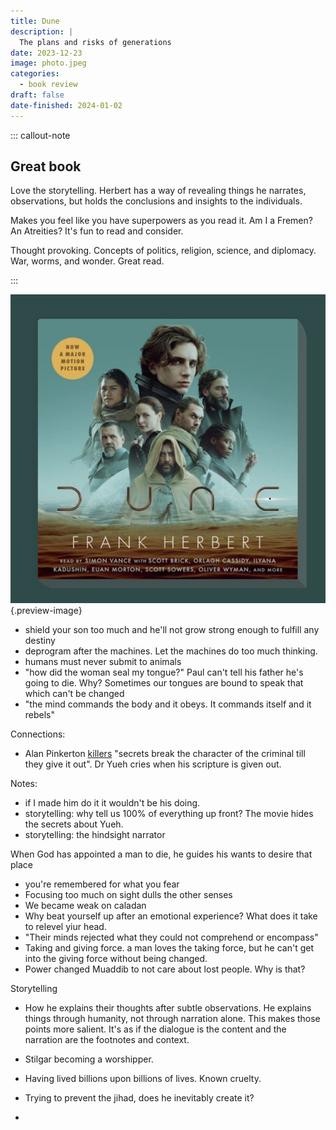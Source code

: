 ```yaml
---
title: Dune
description: |
  The plans and risks of generations 
date: 2023-12-23
image: photo.jpeg
categories:
  - book review
draft: false
date-finished: 2024-01-02
---
```



::: callout-note
## Great book

Love the storytelling. Herbert has a way of revealing things he narrates, observations, but holds the conclusions and insights to the individuals. 

Makes you feel like you have superpowers as you read it. Am I a Fremen? An Atreities? It's fun to read and consider. 

Thought provoking. Concepts of politics, religion, science, and diplomacy. War, worms, and wonder. Great read. 

:::


![Dune](../img/book-dune.jpeg){.preview-image}

- shield your son too much and he'll not grow strong enough to fulfill any destiny 
- deprogram after the machines. Let the machines do too much thinking. 
- humans must never submit to animals
- "how did the woman seal my tongue?" Paul can't tell his father he's going to die. Why? Sometimes our tongues are bound to speak that which can't be changed 
- "the mind commands the body and it obeys. It commands itself and it rebels"

Connections:
- Alan Pinkerton [killers](../killers-of-the-flower-moonyfg%20if.md) "secrets break the character of the criminal till they give it out". Dr Yueh cries when his scripture is given out.  

Notes:
- if I made him do it it wouldn't be his doing. 
- storytelling: why tell us 100% of everything up front? The movie hides the secrets about Yueh. 
- storytelling: the hindsight narrator


When God has appointed a man to die, he guides his wants to desire that place


- you're remembered for what you fear
- Focusing too much on sight dulls the other senses
- We became weak on caladan
- Why beat yourself up after an emotional experience? What does it take to relevel yiur head. 
- "Their minds rejected what they could not comprehend or encompass"
- Taking and giving force. a man loves the taking force, but he can't get into the giving force without being changed. 
- Power changed Muaddib to not care about lost people. Why is that?

Storytelling
- How he explains their thoughts after subtle observations. He explains things through humanity, not through narration alone. This makes those points more salient. It's as if the dialogue is the content and the narration are the footnotes and context. 

- Stilgar becoming a worshipper. 
- Having lived billions upon billions of lives. Known cruelty. 
- Trying to prevent the jihad, does he inevitably create it?
- 
